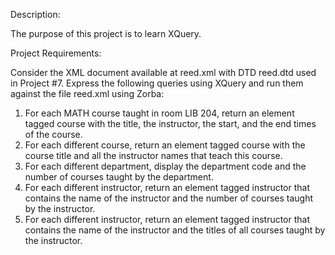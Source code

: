 Description:

The purpose of this project is to learn XQuery.

Project Requirements:

Consider the XML document available at reed.xml with DTD reed.dtd used in Project #7. Express the following queries using XQuery and run them against the file reed.xml using Zorba:

1) For each MATH course taught in room LIB 204, return an element tagged course with the title, the instructor, the start, and the end times of the course.
2) For each different course, return an element tagged course with the course title and all the instructor names that teach this course.
3) For each different department, display the department code and the number of courses taught by the department.
4) For each different instructor, return an element tagged instructor that contains the name of the instructor and the number of courses taught by the instructor.
5) For each different instructor, return an element tagged instructor that contains the name of the instructor and the titles of all courses taught by the instructor.
